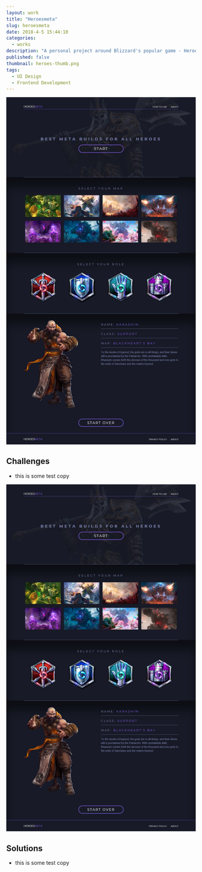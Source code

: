 ```yaml
---
layout: work
title: "Heroesmeta"
slug: heroesmeta
date: 2018-4-5 15:44:10
categories:
  - works
description: "A personal project around Blizzard's popular game - Heroes of the Storm. The user selects a map, then a role and the results show the user what heroes would be a good option."
published: false
thumbnail: heroes-thumb.png
tags:
  - UI Design
  - Frontend Development
---
```


![](/img/work/heroesmeta/heroesofthestorm.png)

## Challenges
- this is some test copy

![](/img/work/heroesmeta/heroesofthestorm.png)

## Solutions
- this is some test copy
